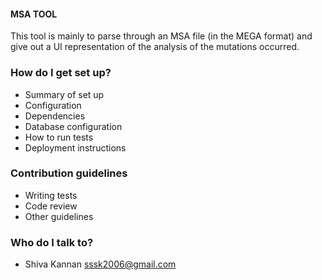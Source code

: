 #### MSA TOOL #####
This tool is mainly to parse through an MSA file (in the MEGA format) and give out a UI representation of the analysis of the mutations occurred.

### How do I get set up? ###

* Summary of set up
* Configuration
* Dependencies
* Database configuration
* How to run tests
* Deployment instructions

### Contribution guidelines ###

* Writing tests
* Code review
* Other guidelines

### Who do I talk to? ###

* Shiva Kannan <sssk2006@gmail.com>